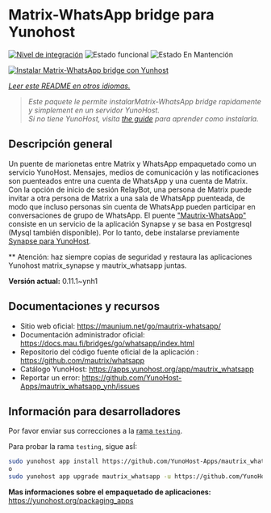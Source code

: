 <!--
Este archivo README esta generado automaticamente<https://github.com/YunoHost/apps/tree/master/tools/readme_generator>
No se debe editar a mano.
-->

# Matrix-WhatsApp bridge para Yunohost

[![Nivel de integración](https://dash.yunohost.org/integration/mautrix_whatsapp.svg)](https://ci-apps.yunohost.org/ci/apps/mautrix_whatsapp/) ![Estado funcional](https://ci-apps.yunohost.org/ci/badges/mautrix_whatsapp.status.svg) ![Estado En Mantención](https://ci-apps.yunohost.org/ci/badges/mautrix_whatsapp.maintain.svg)

[![Instalar Matrix-WhatsApp bridge con Yunhost](https://install-app.yunohost.org/install-with-yunohost.svg)](https://install-app.yunohost.org/?app=mautrix_whatsapp)

*[Leer este README en otros idiomas.](./ALL_README.md)*

> *Este paquete le permite instalarMatrix-WhatsApp bridge rapidamente y simplement en un servidor YunoHost.*  
> *Si no tiene YunoHost, visita [the guide](https://yunohost.org/install) para aprender como instalarla.*

## Descripción general

Un puente de marionetas entre Matrix y WhatsApp empaquetado como un servicio YunoHost.
Mensajes, medios de comunicación y las notificaciones son puenteados entre una cuenta de WhatsApp y una cuenta de Matrix.
Con la opción de inicio de sesión RelayBot, una persona de Matrix puede invitar a otra persona de Matrix a una sala de WhatsApp puenteada, de modo que incluso personas sin cuenta de WhatsApp pueden participar en conversaciones de grupo de WhatsApp.
El puente ["Mautrix-WhatsApp"](https://docs.mau.fi/bridges/go/whatsapp/index.html) consiste en un servicio de la aplicación Synapse y se basa en Postgresql (Mysql también disponible).
Por lo tanto, debe instalarse previamente [Synapse para YunoHost](https://github.com/YunoHost-Apps/synapse_ynh).

** Atención: haz siempre copias de seguridad y restaura las aplicaciones Yunohost matrix_synapse y mautrix_whatsapp juntas.

**Versión actual:** 0.11.1~ynh1
## Documentaciones y recursos

- Sitio web oficial: <https://maunium.net/go/mautrix-whatsapp/>
- Documentación administrador oficial: <https://docs.mau.fi/bridges/go/whatsapp/index.html>
- Repositorio del código fuente oficial de la aplicación : <https://github.com/mautrix/whatsapp>
- Catálogo YunoHost: <https://apps.yunohost.org/app/mautrix_whatsapp>
- Reportar un error: <https://github.com/YunoHost-Apps/mautrix_whatsapp_ynh/issues>

## Información para desarrolladores

Por favor enviar sus correcciones a la [rama `testing`](https://github.com/YunoHost-Apps/mautrix_whatsapp_ynh/tree/testing).

Para probar la rama `testing`, sigue asÍ:

```bash
sudo yunohost app install https://github.com/YunoHost-Apps/mautrix_whatsapp_ynh/tree/testing --debug
o
sudo yunohost app upgrade mautrix_whatsapp -u https://github.com/YunoHost-Apps/mautrix_whatsapp_ynh/tree/testing --debug
```

**Mas informaciones sobre el empaquetado de aplicaciones:** <https://yunohost.org/packaging_apps>
